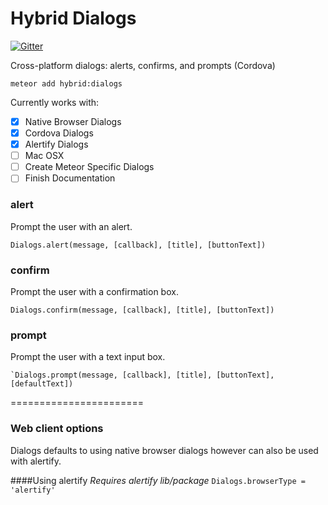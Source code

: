 # Hybrid Dialogs

[![Gitter](https://badges.gitter.im/Join%20Chat.svg)](https://gitter.im/meteorhybrid/platform?utm_source=badge&utm_medium=badge&utm_campaign=pr-badge)

Cross-platform dialogs: alerts, confirms, and prompts (Cordova)

`meteor add hybrid:dialogs`

Currently works with: 
* [x] Native Browser Dialogs
* [x] Cordova Dialogs
* [x] Alertify Dialogs
* [ ] Mac OSX
* [ ] Create Meteor Specific Dialogs
* [ ] Finish Documentation

### alert 
Prompt the user with an alert.
```
Dialogs.alert(message, [callback], [title], [buttonText])
```

### confirm
Prompt the user with a confirmation box.
```
Dialogs.confirm(message, [callback], [title], [buttonText])
```

### prompt
Prompt the user with a text input box.
```
`Dialogs.prompt(message, [callback], [title], [buttonText], [defaultText])
````

=======================

### Web client options
Dialogs defaults to using native browser dialogs however can also be used with alertify.

####Using alertify
*Requires alertify lib/package*
`Dialogs.browserType = 'alertify'` 

